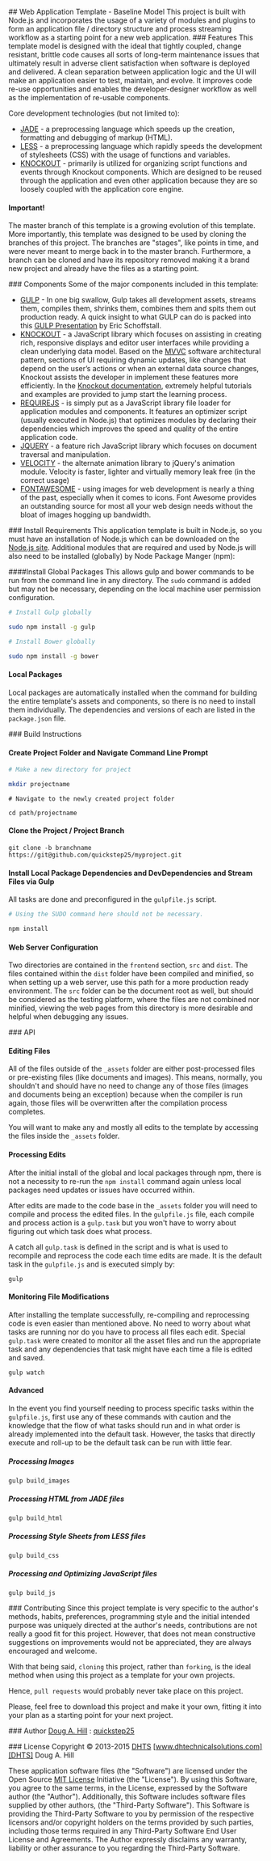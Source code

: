 ##<i class="icon-file"></i> Web Application Template - Baseline Model
This project is built with Node.js and incorporates the usage of a variety of modules and plugins to form an application file / directory structure and process streaming workflow as a starting point for a new web application.
###<i class="icon-star"></i> Features
This template model is designed with the ideal that tightly coupled, change resistant, brittle code causes all sorts of long-term maintenance issues that ultimately result in adverse client satisfaction when software is deployed and  delivered. A clean separation between application logic and the UI will make an application easier to test, maintain, and evolve. It improves code re-use opportunities and enables the developer-designer workflow as well as the implementation of re-usable components.

Core development technologies (but not limited to):

 - [JADE][JADE] - a preprocessing language which speeds up the creation, formatting and debugging of markup (HTML).
 - [LESS][LESS] - a preprocessing language which rapidly speeds the development of stylesheets (CSS) with the usage of functions and variables.
 - [KNOCKOUT][KO] - primarily is utilized for organizing script functions and events through Knockout components. Which are designed to be reused through the application and even other application because they are so loosely coupled with the application core engine.

#### Important!
The master branch of this template is a growing evolution of this template.  More importantly, this template was designed to be used by cloning the branches of this project.  The branches are "stages", like points in time, and were never meant to merge back in to the master branch.  Furthermore, a branch can be cloned and have its repository removed making it a brand new project and already have the files as a starting point. 

###<i class="icon-briefcase"></i> Components
Some of the major components included in this template:

 - [GULP][GULP] - In one big swallow, Gulp takes all development assets, streams them, compiles them, shrinks them, combines them and spits them out production ready. A quick insight to what GULP can do is packed into this [GULP Presentation][GULPPRESENTATION] by Eric Schoffstall.
 - [KNOCKOUT][KO] - a JavaScript library which focuses on assisting in creating rich, responsive displays and editor user interfaces while providing  a clean underlying data model. Based on the [MVVC][MVVC] software architectural pattern, sections of UI requiring dynamic updates, like changes that depend on the user’s actions or when an external data source changes, Knockout assists the developer in implement these features more efficiently. In the [Knockout documentation][KODOC], extremely helpful tutorials and examples are provided to jump start the learning process.
 - [REQUIREJS][REQUIRE] - is simply put as a JavaScript library file loader for application modules and components. It features an optimizer script (usually executed in Node.js) that optimizes modules by declaring their dependencies which improves the speed and quality of the entire application code. 
 - [JQUERY][JQUERY] - a feature rich JavaScript library which focuses on document traversal and manipulation.
 - [VELOCITY][VELOCITY] - the alternate animation library to jQuery's animation module.  Velocity is faster, lighter and virtually memory leak free (in the correct usage)
 - [FONTAWESOME][FONTAWESOME] - using images for web development is nearly a thing of the past, especially when it comes to icons.  Font Awesome provides an outstanding source for most all your web design needs without the bloat of images hogging up bandwidth.

###<i class="icon-attention-circled"></i> Install Requirements
This application template is built in Node.js, so you must have an installation of Node.js which can be downloaded on the [Node.js site][NODEJS]. Additional modules that are required and used by Node.js will also need to be installed (globally) by Node Package Manger (npm):

####Install Global Packages
This allows gulp and bower commands to be run from the command line in any directory.  The `sudo` command is added but may not be necessary, depending on the local machine user permission configuration.  
```bash
# Install Gulp globally

sudo npm install -g gulp
```
```bash
# Install Bower globally

sudo npm install -g bower
```
#### Local Packages
Local packages are automatically installed when the command for building the entire template's assets and components, so there is no need to install them individually.   The dependencies and versions of each are listed in the `package.json` file.


###<i class="icon-flag-checkered"></i> Build Instructions
#### Create  Project Folder and Navigate Command Line Prompt
```bash
# Make a new directory for project

mkdir projectname
```
```
# Navigate to the newly created project folder

cd path/projectname
```
#### Clone the Project / Project Branch
```
git clone -b branchname https://git@github.com/quickstep25/myproject.git
```
#### Install Local Package Dependencies and DevDependencies and Stream Files via Gulp
All tasks are done and preconfigured in the `gulpfile.js` script.
```bash
# Using the SUDO command here should not be necessary.

npm install
```
#### Web Server Configuration
Two directories are contained in the `frontend` section, `src` and `dist`.  The files contained within the `dist` folder have been compiled and minified, so when setting up a web server, use this path for a more production ready environment.  The `src` folder can be the document root as well, but should be considered as the testing platform, where the files are not combined nor minified, viewing the web pages from this directory is more desirable and helpful when debugging any issues.

###<i class="icon-cog"></i> API

#### Editing Files
All of the files outside of the `_assets` folder are either post-processed files or pre-existing files (like documents and images).  This means, normally, you shouldn't and should have no need to change any of those files (images and documents being an exception) because when the compiler is run again, those files will be overwritten after the compilation process completes.  

You will want to make any and mostly all edits to the template by accessing the files inside the `_assets` folder.

#### Processing Edits
After the initial install of the global and local packages through npm, there is not a necessity to re-run the `npm install` command again unless local packages need updates or issues have occurred within.  

After edits are made to the code base in the `_assets` folder you will need to compile and process the edited files.  In the `gulpfile.js` file, each compile and process action is a `gulp.task` but you won't have to worry about figuring out which task does what process.   

A catch all `gulp.task` is defined in the script and is what is used to recompile and reprocess the code each time edits are made. It is the default task in the `gulpfile.js` and is executed simply by:
```
gulp
```

#### Monitoring File Modifications
After installing the template successfully, re-compiling and reprocessing code is even easier than mentioned above.  No need to worry about what tasks are running nor do you have to process all files each edit.  Special `gulp.task` were created to monitor all the asset files and run the appropriate task and any dependencies that task might have each time a file is edited and saved.
```
gulp watch
```
#### Advanced
In the event you find yourself needing to process specific tasks within the `gulpfile.js`, first use any of these commands with caution and the knowledge that the flow of what tasks should run and in what order is already implemented into the default task.  However, the tasks that directly execute and roll-up to be the default task can be run with little fear.
##### Processing Images
```
gulp build_images
```
##### Processing HTML from JADE files
```
gulp build_html
```
##### Processing Style Sheets from LESS files
```
gulp build_css
```
##### Processing and Optimizing JavaScript files
```
gulp build_js
```
###<i class="icon-fork"></i> Contributing
Since this project template is very specific to the author's methods, habits, preferences, programming style and the initial intended purpose was uniquely directed at the author's needs, contributions are not really a good fit for this project.  However, that does not mean constructive suggestions on improvements would not be appreciated, they are always encouraged and welcome.

With that being said, `cloning` this project, rather than `forking`, is the ideal method when using this project as a template for your own projects.  

Hence, `pull requests` would probably never take place on this project.   

<i class="icon-heart"></i> Please, feel free to download this project and make it your own, fitting it into your  plan as a starting point for your next project. 

###<i class="icon-user"></i> Author
[Doug A. Hill][DOUG] : [quickstep25][DOUG]

###<i class="icon-hammer"></i> License
Copyright &copy; 2013-2015  [DHTS][DHTS] [www.dhtechnicalsolutions.com][DHTS] Doug A. Hill

These application software files (the "Software") are licensed under the Open Source [MIT License][MIT] Initiative (the "License"). By using this Software, you agree to the same terms, in the License, expressed by the Software author (the "Author"). Additionally, this Software includes software files supplied by other authors, (the "Third-Party Software"). This Software is providing the Third-Party Software to you by permission of the respective licensors and/or copyright holders on the terms provided by such parties, including those terms required in any Third-Party Software End User License and Agreements. The Author expressly disclaims any warranty, liability or other assurance to you regarding the Third-Party Software.

[GULP]: http://gulpjs.com/
[GULPPRESENTATION]: http://slides.com/contra/gulp#
[KO]: http://knockoutjs.com/
[KODOC]: http://learn.knockoutjs.com/
[REQUIRE]: http://requirejs.org/
[MVVC]: https://msdn.microsoft.com/en-us/library/hh848246.aspx
[JQUERY]: https://jquery.com/
[VELOCITY]: http://julian.com/research/velocity/
[FONTAWESOME]: http://fortawesome.github.io/Font-Awesome/
[NODEJS]: https://nodejs.org/en/
[LESS]: http://lesscss.org/
[JADE]: http://jade-lang.com/

[MIT]: https://opensource.org/licenses/MIT
[DHTS]: http://www.dhtechnicalsolutions.com
[DOUG]: quickstep25@users.noreply.github.com
